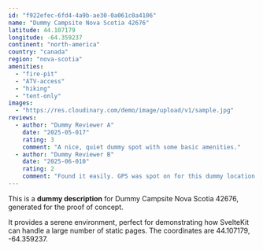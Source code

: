 ```yaml
---
id: "f922efec-6fd4-4a9b-ae30-0a061c0a4106"
name: "Dummy Campsite Nova Scotia 42676"
latitude: 44.107179
longitude: -64.359237
continent: "north-america"
country: "canada"
region: "nova-scotia"
amenities:
  - "fire-pit"
  - "ATV-access"
  - "hiking"
  - "tent-only"
images:
  - "https://res.cloudinary.com/demo/image/upload/v1/sample.jpg"
reviews:
  - author: "Dummy Reviewer A"
    date: "2025-05-017"
    rating: 3
    comment: "A nice, quiet dummy spot with some basic amenities."
  - author: "Dummy Reviewer B"
    date: "2025-06-010"
    rating: 2
    comment: "Found it easily. GPS was spot on for this dummy location."
---
```


This is a **dummy description** for Dummy Campsite Nova Scotia 42676, generated for the proof of concept.

It provides a serene environment, perfect for demonstrating how SvelteKit can handle a large number of static pages. The coordinates are 44.107179, -64.359237.
